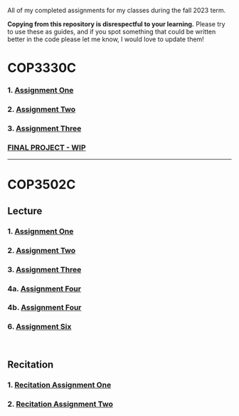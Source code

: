 All of my completed assignments for my classes during the fall 2023 term. 

**Copying from this repository is disrespectful to your learning.** Please try to use these as guides, and if you spot something that could be written better in the code please let me know, I would love to update them!

# COP3330C

### 1. [Assignment One](/COP3330/HW1.java)
### 2. [Assignment Two](/COP3330/DriverClass.java)
### 3. [Assignment Three](/COP3330/Unit5_HW3.java)
### [FINAL PROJECT - WIP](/COP3330/FinalProject.java)
---

# COP3502C
## Lecture
### 1. [Assignment One](/COP3502/P0/signoftrouble.c)
### 2. [Assignment Two](/COP3502/P1/assignedseating.c)
### 3. [Assignment Three](/COP3502/P2/movieline.c)
### 4a. [Assignment Four](/COP3502/P3/wheretosita.c)
### 4b. [Assignment Four](/COP3502/P3/wheretositb.c)
### 6. [Assignment Six](/COP3502/p5/loyalty.c)
<br>

## Recitation
### 1. [Recitation Assignment One](/COP3502/RP1/mirror.c)
### 2. [Recitation Assignment Two](/COP3502/RP2/skyislands.c)
